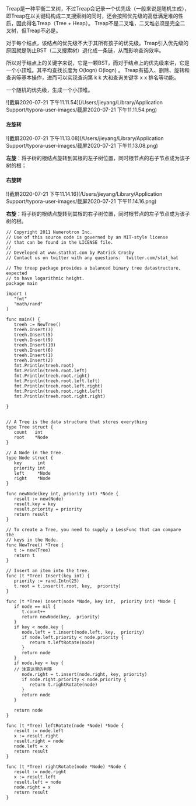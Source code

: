 Treap是一种平衡二叉树，不过Treap会记录一个优先级（一般来说是随机生成），即Treap在以关键码构成二叉搜索树的同时，还会按照优先级的高低满足堆的性质，因此得名Treap（Tree + Heap）。 Treap不是二叉堆，二叉堆必须是完全二叉树，但Treap不必是。

对于每个结点，该结点的优先级不大于其所有孩子的优先级。Treap引入优先级的原因就是防止BST（二叉搜索树）退化成一条链，从而影响查询效率。

所以对于结点上的关键字来说，它是一颗BST，而对于结点上的优先级来讲，它是一个小顶堆。其平均查找长度为 O(logn) O(log⁡n) 。 Treap有插入、删除、旋转和查询等基本操作，进而可以实现查询第 k k 大和查询关键字 x x 排名等功能。

一个随机的优先级，生成一个小顶堆。



![截屏2020-07-21 下午11.11.54](/Users/jieyang/Library/Application Support/typora-user-images/截屏2020-07-21 下午11.11.54.png)

#### 左旋转

![截屏2020-07-21 下午11.13.08](/Users/jieyang/Library/Application Support/typora-user-images/截屏2020-07-21 下午11.13.08.png)

**左旋**：将子树的根结点旋转到其根的左子树位置，同时根节点的右子节点成为该子树的根；

#### 右旋转

![截屏2020-07-21 下午11.14.16](/Users/jieyang/Library/Application Support/typora-user-images/截屏2020-07-21 下午11.14.16.png)

**右旋**：将子树的根结点旋转到其根的右子树位置，同时根节点的左子节点成为该子树的根。

```
// Copyright 2011 Numerotron Inc.
// Use of this source code is governed by an MIT-style license
// that can be found in the LICENSE file.
//
// Developed at www.stathat.com by Patrick Crosby
// Contact us on twitter with any questions:  twitter.com/stat_hat

// The treap package provides a balanced binary tree datastructure, expected
// to have logarithmic height.
package main

import (
   "fmt"
   "math/rand"
)

func main() {
   treeh := NewTree()
   treeh.Insert(3)
   treeh.Insert(5)
   treeh.Insert(9)
   treeh.Insert(10)
   treeh.Insert(6)
   treeh.Insert(1)
   treeh.Insert(2)
   fmt.Println(treeh.root)
   fmt.Println(treeh.root.left)
   fmt.Println(treeh.root.right)
   fmt.Println(treeh.root.left.left)
   fmt.Println(treeh.root.left.right)
   fmt.Println(treeh.root.right.left)
   fmt.Println(treeh.root.right.right)

}


// A Tree is the data structure that stores everything
type Tree struct {
   count   int
   root    *Node
}

// A Node in the Tree.
type Node struct {
   key      int
   priority int
   left     *Node
   right    *Node
}

func newNode(key int, priority int) *Node {
   result := new(Node)
   result.key = key
   result.priority = priority
   return result
}

// To create a Tree, you need to supply a LessFunc that can compare the
// keys in the Node.
func NewTree() *Tree {
   t := new(Tree)
   return t
}

// Insert an item into the tree.
func (t *Tree) Insert(key int) {
   priority := rand.Intn(25)
   t.root = t.insert(t.root, key,  priority)
}

func (t *Tree) insert(node *Node, key int,  priority int) *Node {
   if node == nil {
      t.count++
      return newNode(key,  priority)
   }
   if key < node.key {
      node.left = t.insert(node.left, key,  priority)
      if node.left.priority < node.priority {
         return t.leftRotate(node)
      }
      return node
   }
   if node.key < key {
   // 注意这里的判等
      node.right = t.insert(node.right, key, priority)
      if node.right.priority < node.priority {
         return t.rightRotate(node)
      }
      return node
   }

   return node
}

func (t *Tree) leftRotate(node *Node) *Node {
   result := node.left
   x := result.right
   result.right = node
   node.left = x
   return result
}

func (t *Tree) rightRotate(node *Node) *Node {
   result := node.right
   x := result.left
   result.left = node
   node.right = x
   return result
}
```